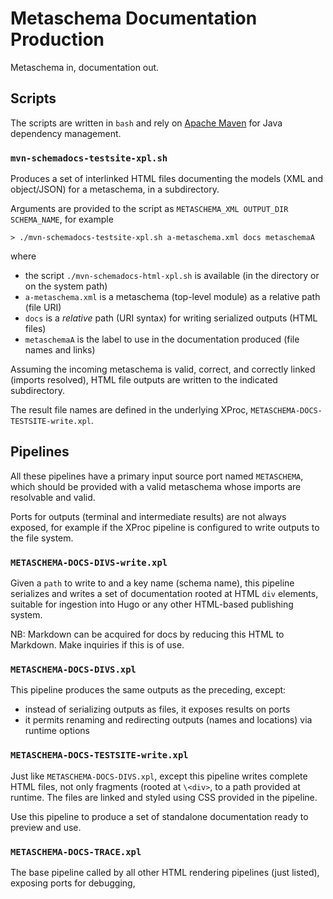 # Metaschema Documentation Production

Metaschema in, documentation out.

## Scripts

The scripts are written in `bash` and rely on [Apache Maven](https://maven.apache.org/) for Java dependency management.

### `mvn-schemadocs-testsite-xpl.sh`

Produces a set of interlinked HTML files documenting the models (XML and object/JSON) for a metaschema, in a subdirectory.

Arguments are provided to the script as `METASCHEMA_XML OUTPUT_DIR SCHEMA_NAME`, for example

```
> ./mvn-schemadocs-testsite-xpl.sh a-metaschema.xml docs metaschemaA
```

where

- the script `./mvn-schemadocs-html-xpl.sh` is available (in the directory or on the system path)
- `a-metaschema.xml` is a metaschema (top-level module) as a relative path (file URI)
- `docs` is a *relative* path (URI syntax) for writing serialized outputs (HTML files)
- `metaschemaA` is the label to use in the documentation produced (file names and links)

Assuming the incoming metaschema is valid, correct, and correctly linked (imports resolved), HTML file outputs are written to the indicated subdirectory.

The result file names are defined in the underlying XProc, `METASCHEMA-DOCS-TESTSITE-write.xpl`.

## Pipelines

All these pipelines have a primary input source port named `METASCHEMA`, which should be provided with a valid metaschema whose imports are resolvable and valid.

Ports for outputs (terminal and intermediate results) are not always exposed, for example if the XProc pipeline is configured to write outputs to the file system.

### `METASCHEMA-DOCS-DIVS-write.xpl`

Given a `path` to write to and a key name (schema name), this pipeline serializes and writes a set of documentation rooted at HTML `div` elements, suitable for ingestion into Hugo or any other HTML-based publishing system.

NB: Markdown can be acquired for docs by reducing this HTML to Markdown. Make inquiries if this is of use.

### `METASCHEMA-DOCS-DIVS.xpl`

This pipeline produces the same outputs as the preceding, except:

- instead of serializing outputs as files, it exposes results on ports
- it permits renaming and redirecting outputs (names and locations) via runtime options

### `METASCHEMA-DOCS-TESTSITE-write.xpl`

Just like `METASCHEMA-DOCS-DIVS.xpl`, except this pipeline writes complete HTML files, not only fragments (rooted at `\<div>`, to a path provided at runtime. The files are linked and styled using CSS provided in the pipeline.

Use this pipeline to produce a set of standalone documentation ready to preview and use.

### `METASCHEMA-DOCS-TRACE.xpl`

The base pipeline called by all other HTML rendering pipelines (just listed), exposing ports for debugging,
